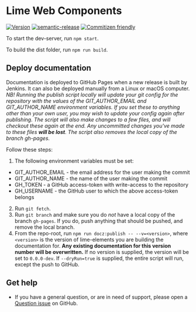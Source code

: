 # Lime Web Components

[![Version](https://img.shields.io/npm/v/@limetech/lime-web-components.svg)](https://www.npmjs.com/package/@limetech/lime-web-components) [![semantic-release](https://img.shields.io/badge/%20%20%F0%9F%93%A6%F0%9F%9A%80-semantic--release-e10079.svg)](https://github.com/semantic-release/semantic-release) [![Commitizen friendly](https://img.shields.io/badge/commitizen-friendly-brightgreen.svg)](http://commitizen.github.io/cz-cli/)

To start the dev-server, run `npm start`.

To build the dist folder, run `npm run build`.

## Deploy documentation

Documentation is deployed to GitHub Pages when a new release is built by Jenkins. It can also be deployed manually from a Linux or macOS computer. *NB! Running the publish script locally will update your git config for the repository with the values of the GIT_AUTHOR_EMAIL and GIT_AUTHOR_NAME environment variables. If you set these to anything other than your own user, you may wish to update your config again after publishing. The script will also make changes to a few files, and will checkout these again at the end. Any uncommitted changes you've made to these files **will be lost**. The script also removes the local copy of the branch gh-pages.*

Follow these steps:

1. The following environment variables must be set:
  - GIT_AUTHOR_EMAIL - the email address for the user making the commit
  - GIT_AUTHOR_NAME - the name of the user making the commit
  - GH_TOKEN - a GitHub access-token with write-access to the repository
  - GH_USERNAME - the GitHub user to which the above access-token belongs
2. Run `git fetch`.
3. Run `git branch` and make sure you do *not* have a local copy of the branch `gh-pages`. If you do, push anything that should be pushed, and remove the local branch.
4. From the repo-root, run `npm run docz:publish -- --v=<version>`, where `<version>` is the version of lime-elements you are building the documentation for. **Any existing documentation for this version number will be overwritten.** If no version is supplied, the version will be set to `0.0.0-dev`. If `--dryRun=true` is supplied, the entire script will run, except the push to GitHub.

## Get help

- If you have a general question, or are in need of support, please open a [Question issue](https://github.com/Lundalogik/lime-web-components/issues/new?template=03_question.md) on GitHub.
